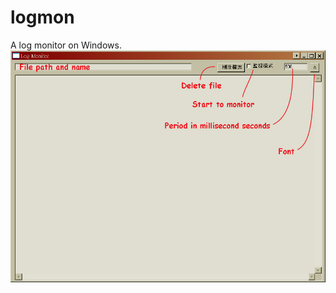 # logmon
A log monitor on Windows.
![readme.png](https://github.com/d8231657/logmon/blob/master/readme.png)

